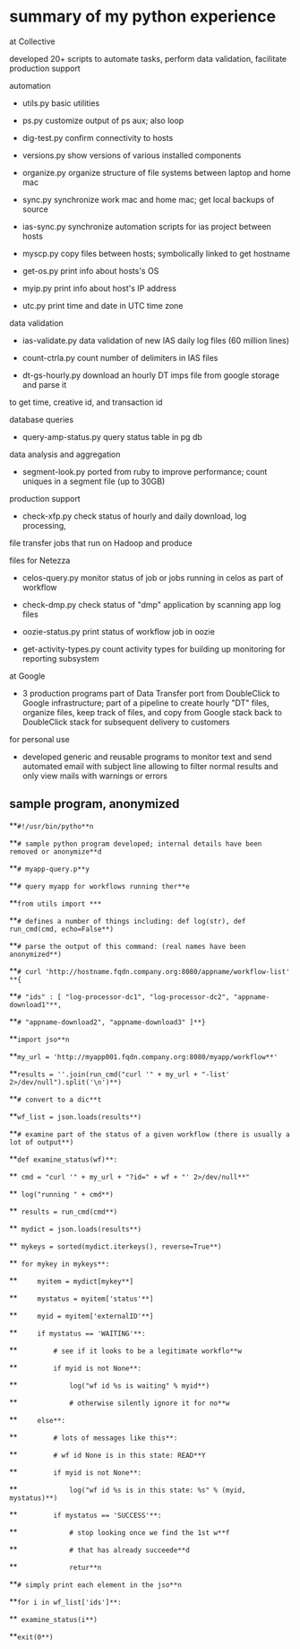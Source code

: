 # summary of my python experience

at Collective

developed 20+ scripts to automate tasks, perform data validation, facilitate production support

automation

* utils.py		basic utilities

* ps.py		customize output of ps aux; also loop

* dig-test.py	confirm connectivity to hosts

* versions.py	show versions of various installed components

* organize.py	organize structure of file systems between laptop and home mac

* sync.py	synchronize work mac and home mac; get local backups of source

* ias-sync.py	synchronize automation scripts for ias project between hosts

* myscp.py	copy files between hosts; symbolically linked to get hostname

* get-os.py	print info about hosts's OS

* myip.py	print info about host's IP address

* utc.py		print time and date in UTC time zone

data validation

* ias-validate.py		data validation of new IAS daily log files (60 million lines)

* count-ctrla.py		count number of delimiters in IAS files

* dt-gs-hourly.py	download an hourly DT imps file from google storage and parse it

to get time, creative id, and transaction id

database queries

* query-amp-status.py	  query status table in pg db

data analysis and aggregation

* segment-look.py	ported from ruby to improve performance; count uniques in a segment 			file (up to 30GB)

production support

* check-xfp.py		  check status of hourly and daily download, log processing,

file transfer jobs that run on Hadoop and produce

files for Netezza

* celos-query.py	  monitor status of job or jobs running in celos as part of workflow

* check-dmp.py		  check status of "dmp" application by scanning app log files

* oozie-status.py	  print status of workflow job in oozie

* get-activity-types.py	  count activity types for building up monitoring for reporting subsystem

at Google

* 3 production programs part of Data Transfer port from DoubleClick to Google infrastructure; part of a pipeline to create hourly "DT" files, organize files, keep track of files, and copy from Google stack back to DoubleClick stack for subsequent delivery to customers

for personal use

* developed generic and reusable programs to monitor text and send automated email with subject line allowing to filter normal results and only view mails with warnings or errors

## sample program, anonymized

**`#!/usr/bin/pytho**n`

**`# sample python program developed; internal details have been removed or anonymize**d`

**`# myapp-query.p**y`

**`# query myapp for workflows running ther**e`

**`from utils import ***`

**`# defines a number of things including: def log(str), def run_cmd(cmd, echo=False**)`

**`# parse the output of this command: (real names have been anonymized**)`

**`# curl 'http://hostname.fqdn.company.org:8080/appname/workflow-list' **{`

**`# "ids" : [ "log-processor-dc1", "log-processor-dc2", "appname-download1"**,`

**`# "appname-download2", "appname-download3" ]**}`

**`import jso**n`

**`my_url = 'http://myapp001.fqdn.company.org:8080/myapp/workflow**'`

**`results = ''.join(run_cmd("curl '" + my_url + "-list' 2>/dev/null").split('\n')**)`

**`# convert to a dic**t`

**`wf_list = json.loads(results**)`

**`# examine part of the status of a given workflow (there is usually a lot of output**)`

**`def examine_status(wf)**:`

**`	cmd = "curl '" + my_url + "?id=" + wf + "' 2>/dev/null**"`

**`	log("running " + cmd**)`

**`	results = run_cmd(cmd**)`

**`	mydict = json.loads(results**)`

**`	mykeys = sorted(mydict.iterkeys(), reverse=True**)`

**`	for mykey in mykeys**:`

**`		myitem = mydict[mykey**]`

**`		mystatus = myitem['status'**]`

**`		myid = myitem['externalID'**]`

**`		if mystatus == 'WAITING'**:`

**`			# see if it looks to be a legitimate workflo**w`

**`			if myid is not None**:`

**`				log("wf id %s is waiting" % myid**)`

**`				# otherwise silently ignore it for no**w`

**`		else**:`

**`			# lots of messages like this**:`

**`			# wf id None is in this state: READ**Y`

**`			if myid is not None**:`

**`				log("wf id %s is in this state: %s" % (myid, mystatus)**)`

**`			if mystatus == 'SUCCESS'**:`

**`				# stop looking once we find the 1st w**f`

**`				# that has already succeede**d`

**`				retur**n`

**`# simply print each element in the jso**n`

**`for i in wf_list['ids']**:`

**`	examine_status(i**)`

**`exit(0**)`

